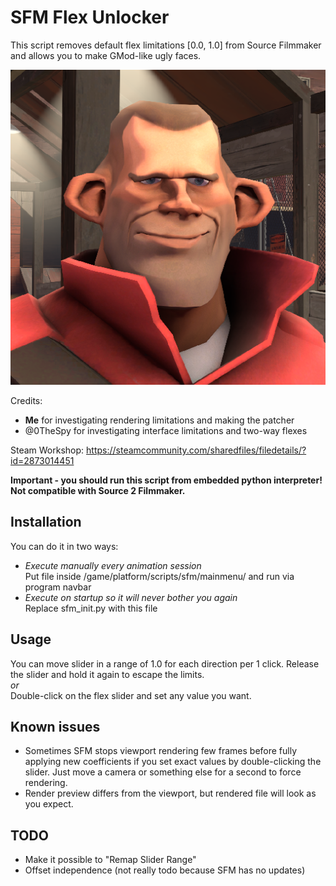 # SFM Flex Unlocker

This script removes default flex limitations [0.0, 1.0] from Source Filmmaker and allows you to make GMod-like ugly faces.

![](preview.png)

Credits: 
- **Me** for investigating rendering limitations and making the patcher
- @0TheSpy for investigating interface limitations and two-way flexes

Steam Workshop: https://steamcommunity.com/sharedfiles/filedetails/?id=2873014451

**Important - you should run this script from embedded python interpreter!\
Not compatible with Source 2 Filmmaker.**

## Installation
You can do it in two ways:
- *Execute manually every animation session*\
Put file inside /game/platform/scripts/sfm/mainmenu/ and run via program navbar
- *Execute on startup so it will never bother you again*\
Replace sfm_init.py with this file

## Usage
You can move slider in a range of 1.0 for each direction per 1 click. Release the slider and hold it again to escape the limits.\
*or*\
Double-click on the flex slider and set any value you want.

## Known issues
- Sometimes SFM stops viewport rendering few frames before fully applying new coefficients if you set exact values by double-clicking the slider. Just move a camera or something else for a second to force rendering.
- Render preview differs from the viewport, but rendered file will look as you expect. 

## TODO
- Make it possible to "Remap Slider Range"
- Offset independence (not really todo because SFM has no updates)
